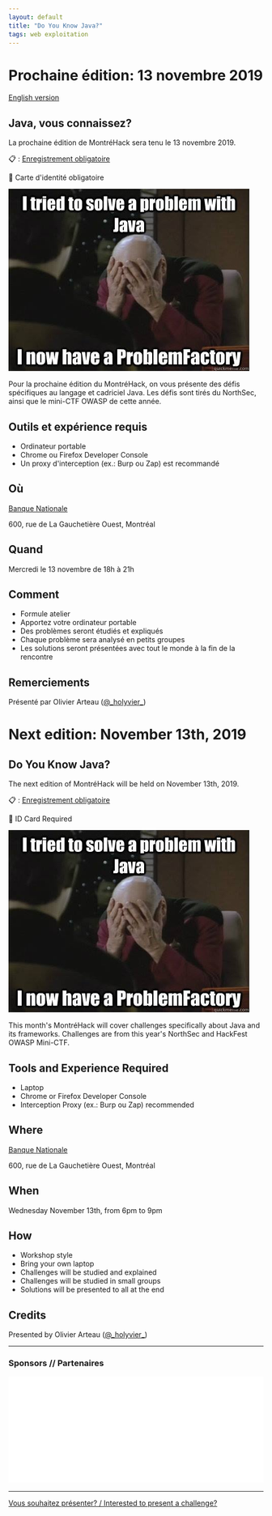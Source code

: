 ```yaml
---
layout: default
title: "Do You Know Java?"
tags: web exploitation
---
```


# Prochaine édition: 13 novembre 2019

[English version](#english)

## Java, vous connaissez?

La prochaine édition de MontréHack sera tenu le 13 novembre 2019.

:clipboard: : [Enregistrement obligatoire](https://www.eventbrite.ca/e/montrehack-do-you-know-java-tickets-81550296131)

:bust_in_silhouette: Carte d'identité obligatoire

![Java Security](/images/19-11_java.jpg)

Pour la prochaine édition du MontréHack, on vous présente des défis spécifiques
au langage et cadriciel Java. Les défis sont tirés du NorthSec, ainsi que le
mini-CTF OWASP de cette année.

## Outils et expérience requis

* Ordinateur portable
* Chrome ou Firefox Developer Console
* Un proxy d'interception (ex.: Burp ou Zap) est recommandé

## Où

[Banque Nationale](https://www.bnc.ca/)

600, rue de La Gauchetière Ouest, Montréal

## Quand

Mercredi le 13 novembre de 18h à 21h

## Comment
 
* Formule atelier
* Apportez votre ordinateur portable
* Des problèmes seront étudiés et expliqués
* Chaque problème sera analysé en petits groupes
* Les solutions seront présentées avec tout le monde à la fin de la rencontre

## Remerciements

Présenté par Olivier Arteau ([@\_holyvier\_](https://twitter.com/_holyvier_))


<a id="english"></a>

# Next edition: November 13th, 2019

## Do You Know Java?

The next edition of MontréHack will be held on November 13th, 2019.

:clipboard: : [Enregistrement obligatoire](https://www.eventbrite.ca/e/montrehack-do-you-know-java-tickets-81550296131)

:bust_in_silhouette: ID Card Required

![Java Security](/images/19-11_java.jpg)

This month's MontréHack will cover challenges specifically about Java and its frameworks.
Challenges are from this year's NorthSec and HackFest OWASP Mini-CTF.

## Tools and Experience Required

* Laptop
* Chrome or Firefox Developer Console
* Interception Proxy (ex.: Burp ou Zap) recommended

## Where

[Banque Nationale](https://www.bnc.ca/)

600, rue de La Gauchetière Ouest, Montréal

## When

Wednesday November 13th, from 6pm to 9pm

## How

* Workshop style
* Bring your own laptop
* Challenges will be studied and explained
* Challenges will be studied in small groups
* Solutions will be presented to all at the end

## Credits

Presented by Olivier Arteau ([@\_holyvier\_](https://twitter.com/_holyvier_))

<hr/>

### Sponsors // Partenaires

[![Banque Nationale](/images/sponsor_bnc_white.png)](https://emplois.bnc.ca/recherche-d'offres/ALL?orgIds=5888&ac=29784&alp=ALL&alt=0&ascf=%5b%7b%22Key%22:%22ALL%22,%22Value%22:null%7d%5d&)

<hr/>

[Vous souhaitez présenter? / Interested to present a challenge?](https://docs.google.com/forms/d/140e7Fe9CO5gh3Ss35bozQqLIBMIDZB5DQ6PRbR7zowU/edit)
